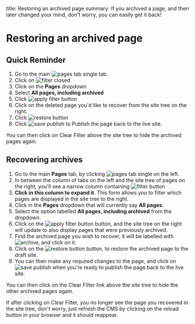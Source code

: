 title: Restoring an archived page
summary: If you archived a page, and then later changed your mind, don't worry, you can easily get it back!

# Restoring an archived page

## Quick Reminder

 1. Go to the main ![pages tab single](/_images/pages-tab-single.png) tab.
 2. Click on ![filter closed](/_images/filter.png)
 3. Click on the **Pages** dropdown
 4. Select **All pages, including archived**
 5. Click ![apply filter button](/_images/apply-filter-button.png)
 6. Click on the deleted page you'd like to recover from the site tree on the right.
 7. Click ![restore button](/_images/restore-button.png)
 8. Click ![save publish](/_images/save-publish.png) to Publish the page back to the live site.

You can then click on Clear Filter above the site tree to hide the archived pages again.

## Recovering archives

 1. Go to the main **Pages** tab, by clicking ![pages tab single](/_images/pages-tab-single.png) on the left.
 2. In between the column of tabs on the left and the site tree of pages on the right, you'll see a narrow column containing ![filter button](/_images/filter.png)
 3. **Click in this column to expand it**. This form allows you to filter which pages are displayed in the site tree to the right.
 4. Click in the **Pages** dropdown that will currently say **All pages**.
 5. Select the option labelled **All pages, including archived** from the dropdown.
 6. Click on the ![apply filter button](/_images/apply-filter-button.png) button, and the site tree on the right will update to also display pages that were previously archived.
 7. Find the archived page you wish to recover, it will be labelled with ![archive](/_images/archived.png), and click on it.
 8. Click on the ![restore button](/_images/restore-button.png) button, to restore the archived page to the draft site.
 9. You can then make any required changes to the page, and click on ![save publish](/_images/save-publish.png) when you're ready to publish the page back to the live site.

You can then click on the Clear Filter link above the site tree to hide the other archived pages again.

<div class="note" markdown="1">If after clicking on Clear Filter, you no longer see the page you recovered in the site tree, don't worry, just refresh the CMS by clicking on the reload button in your browser and it should reappear.</div>
